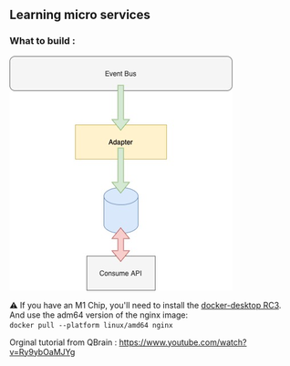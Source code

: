## Learning micro services


### What to build : 
![micro services building diagram](Microservice.jpg)

:warning: If you have an M1 Chip, you'll need to install the [docker-desktop RC3](https://docs.docker.com/docker-for-mac/apple-m1/).
And use the adm64 version of the nginx image:  
`docker pull --platform linux/amd64 nginx`

Orginal tutorial from QBrain :
https://www.youtube.com/watch?v=Ry9ybOaMJYg
